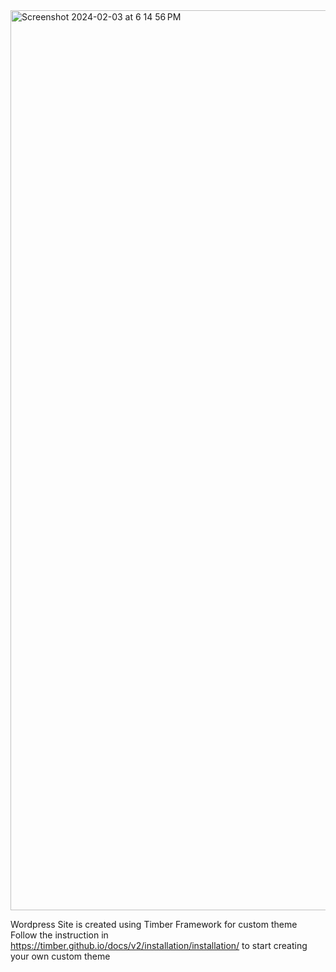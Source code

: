
<img width="1440" alt="Screenshot 2024-02-03 at 6 14 56 PM" src="https://github.com/samiksha12/delicious-recipe/assets/21308981/8552e343-8ad7-453d-8e96-5d30474f2138">

Wordpress Site is created using Timber Framework for custom theme
Follow the instruction in https://timber.github.io/docs/v2/installation/installation/ to start creating your own custom theme
